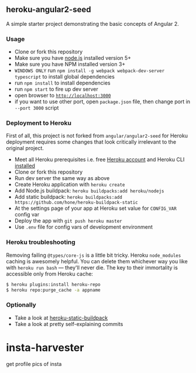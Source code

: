 ## heroku-angular2-seed

A simple starter project demonstrating the basic concepts of Angular 2.


### Usage
- Clone or fork this repository
- Make sure you have [node.js](https://nodejs.org/) installed version 5+
- Make sure you have NPM installed version 3+
- `WINDOWS ONLY` run `npm install -g webpack webpack-dev-server typescript` to install global dependencies
- run `npm install` to install dependencies
- run `npm start` to fire up dev server
- open browser to [`http://localhost:3000`](http://localhost:3000)
- if you want to use other port, open `package.json` file, then change port in `--port 3000` script

### Deployment to Heroku
First of all, this project is not forked from `angular/angular2-seed` for Heroku deployment requires some changes that look critically irrelevant to the original project.

- Meet all Heroku prerequisites i.e. free [Heroku account](https://signup.heroku.com/signup/dc) and Heroku CLI [installed](https://devcenter.heroku.com/articles/getting-started-with-nodejs#set-up)
- Clone or fork this repository
- Run dev server the same way as above
- Create Heroku application with `heroku create`
- Add Node.js buildpack: `heroku buildpacks:add heroku/nodejs`
- Add static buildpack: `heroku buildpacks:add https://github.com/hone/heroku-buildpack-static`
- At the settings page of your app at Heroku set value for `CONFIG_VAR` config var
- Deploy the app with `git push heroku master`
- Use `.env` file for config vars of development environment

### Heroku troubleshooting
Removing failing `@types/core-js` is a little bit tricky. Heroku `node_modules` caching is awesomely helpful. You can delete them whichever way you like with `heroku run bash` — they'll never die. The key to their immortality is accessible only from Heroku cache:
```bash
$ heroku plugins:install heroku-repo
$ heroku repo:purge_cache -a appname
```

### Optionally

- Take a look at [heroku-static-buildpack](https://github.com/heroku/heroku-buildpack-static)
- Take a look at pretty self-explaining commits

# insta-harvester
get profile pics of insta 

